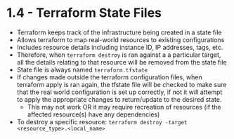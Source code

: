# 1.4 - Terraform State Files

- Terraform keeps track of the infrastructure being created in a state file
- Allows terraform to map real-world resources to existing configurations
- Includes resource details including instance ID, IP addresses, tags,  etc.
- Therefore, when `terraform destroy` is ran against a a particular target, all the details relating to that resource will be removed from the state file
- State file is always named `terraform.tfstate`
- If changes made outside the terraform configuration files, when terraform apply is ran again, the tfstate file will be checked to make sure that the real world configuration is set up correctly, if not it will attempt to apply the appropriate changes to return/update to the desired state.
  - This may not work OR it may require recreation of resources (if the affected resource(s) have any dependencies)
- To destroy a specific resource: `terraform destroy -target <resource_type>.<local_name>`
